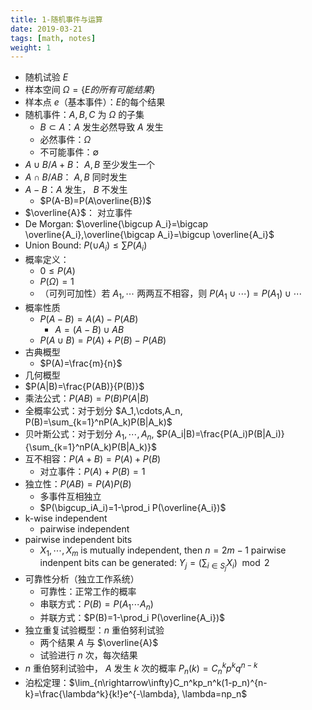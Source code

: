 ```yaml
---
title: 1-随机事件与运算
date: 2019-03-21
tags: [math, notes]
weight: 1
---
```


- 随机试验 $E$
- 样本空间 $\Omega=\{E的所有可能结果\}$
- 样本点 $e$（基本事件）：$E$的每个结果
- 随机事件：$A,B,C$ 为 $\Omega$ 的子集
  - $B\subset A$：$A$ 发生必然导致 $A$ 发生
  - 必然事件：$\Omega$
  - 不可能事件：$\emptyset$
- $A\cup B/A+B$： $A,B$ 至少发生一个
- $A\cap B/AB$： $A,B$ 同时发生
- $A - B$：$A$ 发生， $B$ 不发生
  - $P(A-B)=P(A\overline{B})$
- $\overline{A}$： 对立事件
- De Morgan: $\overline{\bigcup A_i}=\bigcap \overline{A_i},\overline{\bigcap A_i}=\bigcup \overline{A_i}$
- Union Bound: $P(\cup A_i)\leq\sum P(A_i)$
- 概率定义：
  - $0\leq P(A)$
  - $P(\Omega)=1$
  - （可列可加性）若 $A_1,\cdots$ 两两互不相容，则 $P(A_1\cup\cdots)=P(A_1)\cup\cdots$
- 概率性质
  - $P(A-B)=A(A)-P(AB)$
    - $A=(A-B)\cup AB$
  - $P(A\cup B)=P(A)+P(B)-P(AB)$
- 古典概型
  - $P(A)=\frac{m}{n}$
- 几何概型
- $P(A|B)=\frac{P(AB)}{P(B)}$
- 乘法公式：$P(AB)=P(B)P(A|B)$
- 全概率公式：对于划分 $A_1,\cdots,A_n, P(B)=\sum_{k=1}^nP(A_k)P(B|A_k)$
- 贝叶斯公式：对于划分 $A_1,\cdots,A_n$, $P(A_i|B)=\frac{P(A_i)P(B|A_i)}{\sum_{k=1}^nP(A_k)P(B|A_k)}$
- 互不相容：$P(A+B)=P(A)+P(B)$
  - 对立事件：$P(A)+P(B)=1$
- 独立性：$P(AB)=P(A)P(B)$
  - 多事件互相独立
  - $P(\bigcup_iA_i)=1-\prod_i P(\overline{A_i})$
- k-wise independent
  - pairwise independent
- pairwise independent bits
  - $X_1,\cdots,X_m$ is mutually independent, then $n=2m-1$ pairwise indenpent bits can be generated: $Y_j=(\sum_{i\in S_j}X_i)\mod 2$
- 可靠性分析（独立工作系统）
  - 可靠性：正常工作的概率
  - 串联方式：$P(B)=P(A_1\cdots A_n)$
  - 并联方式：$P(B)=1-\prod_i P(\overline{A_i})$
- 独立重复试验概型：$n$ 重伯努利试验
  - 两个结果 $A$ 与 $\overline{A}$
  - 试验进行 $n$ 次，每次结果
- $n$ 重伯努利试验中， $A$ 发生 $k$ 次的概率 $P_n(k)=C_n^kp^kq^{n-k}$
- 泊松定理：$\lim_{n\rightarrow\infty}C_n^kp_n^k(1-p_n)^{n-k}=\frac{\lambda^k}{k!}e^{-\lambda}, \lambda=np_n$
